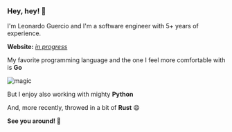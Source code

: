 ### Hey, hey! 👋

I'm Leonardo Guercio and I'm a software engineer with 5+ years of experience.

**Website:** [_in progress_](https://github.com/mountolive/back-blog-go)

My favorite programming language and the one I feel more comfortable with is **Go**

![magic](https://user-images.githubusercontent.com/31831952/124295698-7071a380-db59-11eb-9aae-a16a2977df68.jpg)

But I enjoy also working with mighty **Python**

And, more recently, throwed in a bit of **Rust** 😄

**See you around! 👋**
<!--
**mountolive/mountolive** is a ✨ _special_ ✨ repository because its `README.md` (this file) appears on your GitHub profile.

Here are some ideas to get you started:

- 🔭 I’m currently working on ...
- 🌱 I’m currently learning ...
- 👯 I’m looking to collaborate on ...
- 🤔 I’m looking for help with ...
- 💬 Ask me about ...
- 📫 How to reach me: ...
- 😄 Pronouns: ...
- ⚡ Fun fact: ...
-->
